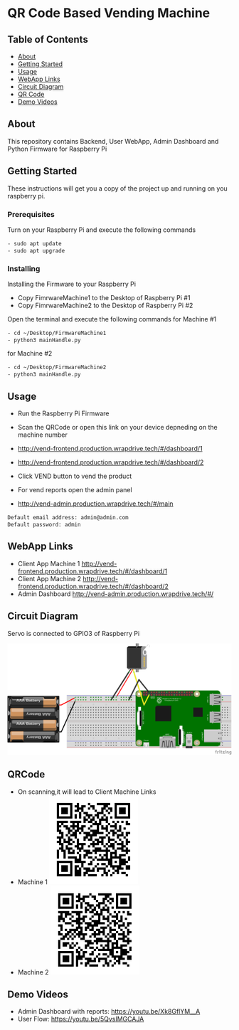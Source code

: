 # QR Code Based Vending Machine

## Table of Contents

- [About](#about)
- [Getting Started](#getting_started)
- [Usage](#usage)
- [WebApp Links](#webapp)
- [Circuit Diagram](#circuit)
- [QR Code](#qr)
- [Demo Videos](#videos)

## About <a name = "about"></a>

This repository contains Backend, User WebApp, Admin Dashboard and Python Firmware for Raspberry Pi

## Getting Started <a name = "getting_started"></a>

These instructions will get you a copy of the project up and running on you raspberry pi.

### Prerequisites

Turn on your Raspberry Pi and execute the following commands

```
- sudo apt update
- sudo apt upgrade
```

### Installing

Installing the Firmware to your Raspberry Pi
- Copy FimrwareMachine1 to the Desktop of Raspberry Pi #1
- Copy FimrwareMachine2 to the Desktop of Raspberry Pi #2

Open the terminal and execute the following commands for Machine #1

```
- cd ~/Desktop/FirmwareMachine1
- python3 mainHandle.py
```

for Machine #2

```
- cd ~/Desktop/FirmwareMachine2
- python3 mainHandle.py
```

## Usage <a name = "usage"></a>

- Run the Raspberry Pi Firmware
- Scan the QRCode or open this link on your device depneding on the machine number
- http://vend-frontend.production.wrapdrive.tech/#/dashboard/1
- http://vend-frontend.production.wrapdrive.tech/#/dashboard/2
- Click VEND button to vend the product

- For vend reports open the admin panel
- http://vend-admin.production.wrapdrive.tech/#/main

```
Default email address: admin@admin.com
Default password: admin
```

## WebApp Links <a name = "webapp"></a>

- Client App Machine 1 http://vend-frontend.production.wrapdrive.tech/#/dashboard/1
- Client App Machine 2 http://vend-frontend.production.wrapdrive.tech/#/dashboard/2
- Admin Dashboard http://vend-admin.production.wrapdrive.tech/#/

## Circuit Diagram <a name = "circuit"></a>
Servo is connected to GPIO3 of Raspberry Pi

![circuit diagram](Circuit_bb.png)

## QRCode <a name = "qr"></a>
- On scanning,it will lead to Client Machine Links
- Machine 1
![QR1](qr1.png)
- Machine 2
![QR1](qr2.png)

## Demo Videos <a name = "videos"></a>

- Admin Dashboard with reports: https://youtu.be/Xk8GflYM__A
- User Flow: https://youtu.be/5QvsIMGCAJA
